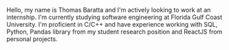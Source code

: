 Hello, my name is Thomas Baratta and I'm actively looking to work at an internship. I'm currently studying software engineering at Florida Gulf Coast University. I'm proficient in C/C++ and have experience working with SQL, Python, Pandas library from my student research position and ReactJS from personal projects.




